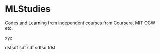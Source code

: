# MLStudies
Codes and Learning from independent courses from Coursera, MIT OCW etc.

xyz

dsfsdf
sdf
sdf
sdfsd
fdsf
